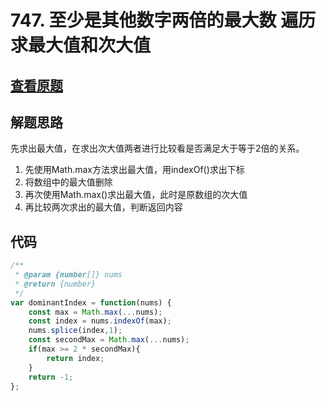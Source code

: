 # 747. 至少是其他数字两倍的最大数 遍历求最大值和次大值

## [查看原题](https://leetcode-cn.com/problems/largest-number-at-least-twice-of-others/)

## 解题思路

先求出最大值，在求出次大值两者进行比较看是否满足大于等于2倍的关系。
1. 先使用Math.max方法求出最大值，用indexOf()求出下标
2. 将数组中的最大值删除
3. 再次使用Math.max()求出最大值，此时是原数组的次大值
4. 再比较两次求出的最大值，判断返回内容

## 代码

```javascript
/**
 * @param {number[]} nums
 * @return {number}
 */
var dominantIndex = function(nums) {
	const max = Math.max(...nums);
	const index = nums.indexOf(max);
	nums.splice(index,1);
	const secondMax = Math.max(...nums);
	if(max >= 2 * secondMax){
		return index;
	}
	return -1;
};

```